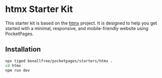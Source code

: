 # htmx Starter Kit

This starter kit is based on the [htmx](https://htmx.org/) project. It is designed to help you get started with a minimal, responsive, and mobile-friendly website using PocketPages.

## Installation

```bash
npx tiged benallfree/pocketpages/starters/htmx .
cd htmx
npm run dev
```
